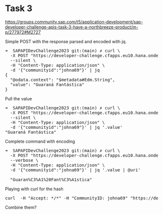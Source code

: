 # Task 3

https://groups.community.sap.com/t5/application-development/sap-developer-challenge-apis-task-3-have-a-northbreeze-product/m-p/277972#M2727

Simple POST with the response parsed and encoded with jq.

<pre>
➜  SAPAPIDevChallenge2023 git:(main) ✗ curl \
  -X POST "https://developer-challenge.cfapps.eu10.hana.ondemand.com/odata/v4/northbreeze/selectProduct" \
  --silent \
  -H "Content-Type: application/json" \
  -d '{"communityid":"johna69"}' | jq                
{
  "@odata.context": "$metadata#Edm.String",
  "value": "Guaraná Fantástica"
}
</pre>

Pull the value

<pre>
➜  SAPAPIDevChallenge2023 git:(main) ✗ curl \
  -X POST "https://developer-challenge.cfapps.eu10.hana.ondemand.com/odata/v4/northbreeze/selectProduct" \
  --silent \
  -H "Content-Type: application/json" \
  -d '{"communityid":"johna69"}' | jq '.value'       
"Guaraná Fantástica"
</pre>

Complete command with encoding
<pre>
➜  SAPAPIDevChallenge2023 git:(main) ✗ curl \
  -X POST "https://developer-challenge.cfapps.eu10.hana.ondemand.com/odata/v4/northbreeze/selectProduct" \
  --verbose \
  -H "Content-Type: application/json" \
  -d '{"communityid":"johna69"}' | jq '.value | @uri'

  "Guaran%C3%A1%20Fant%C3%A1stica"
</pre>

Playing with curl for the hash

<pre>
curl  -H "Accept: */*" -H "CommunityID: johna69" "https://developer-challenge.cfapps.eu10.hana.ondemand.com/v1/hash(value='Guaran%C3%A1%20Fant%C3%A1stica')"
</pre>

Combine them?